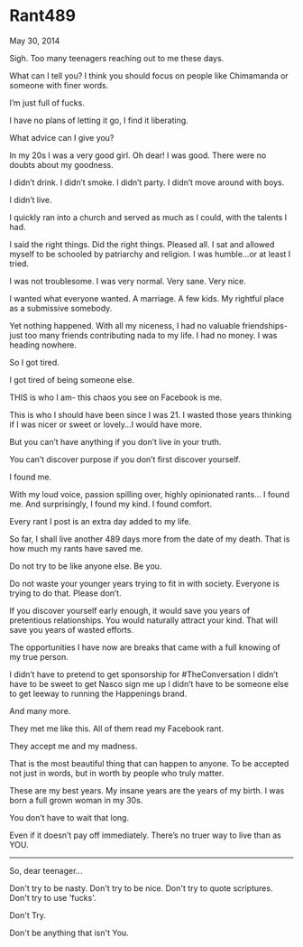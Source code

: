 # Rant489


May 30, 2014

Sigh. Too many teenagers reaching out to me these days.

What can I tell you? I think you should focus on people like Chimamanda or someone with finer words.

I’m just full of fucks.

I have no plans of letting it go, I find it liberating.

What advice can I give you?

In my 20s I was a very good girl. Oh dear! I was good. There were no doubts about my goodness.

I didn’t drink. I didn’t smoke. I didn’t party. I didn’t move around with boys. 

I didn’t live.

I quickly ran into a church and served as much as I could, with the talents I had.

I said the right things. Did the right things. Pleased all. I sat and allowed myself to be schooled by patriarchy and religion. I was humble...or at least I tried.

I was not troublesome. I was very normal. Very sane. Very nice.

I wanted what everyone wanted. A marriage. A few kids. My rightful place as a submissive somebody.

Yet nothing happened. With all my niceness, I had no valuable friendships- just too many friends contributing nada to my life. I had no money. I was heading nowhere.

So I got tired.

I got tired of being someone else.

THIS is who I am- this chaos you see on Facebook is me.

This is who I should have been since I was 21. I wasted those years thinking if I was nicer or sweet or lovely…I would have more.

But you can’t have anything if you don’t live in your truth.

You can’t discover purpose if you don’t first discover yourself.

I found me.

With my loud voice, passion spilling over, highly opinionated rants… I found me. And surprisingly, I found my kind. I found comfort. 

Every rant I post is an extra day added to my life.

So far, I shall live another 489 days more from the date of my death. That is how much my rants have saved me.

Do not try to be like anyone else. Be you.

Do not waste your younger years trying to fit in with society. Everyone is trying to do that. Please don’t.

If you discover yourself early enough, it would save you years of pretentious relationships. You would naturally attract your kind. That will save you years of wasted efforts. 

The opportunities I have now are breaks that came with a full knowing of my true person.

I didn’t have to pretend to get sponsorship for #TheConversation 
I didn’t have to be sweet to get Nasco sign me up 
I didn’t have to be someone else to get leeway to running the Happenings brand.

And many more.

They met me like this. All of them read my Facebook rant.

They accept me and my madness.

That is the most beautiful thing that can happen to anyone. To be accepted not just in words, but in worth by people who truly matter.

These are my best years. My insane years are the years of my birth. I was born a full grown woman in my 30s.

You don’t have to wait that long. 

Even if it doesn’t pay off immediately. There’s no truer way to live than as YOU.

***
So, dear teenager...

Don't try to be nasty. Don't try to be nice. Don't try to quote scriptures. Don't try to use 'fucks'. 

Don't Try.

Don't be anything that isn't You.